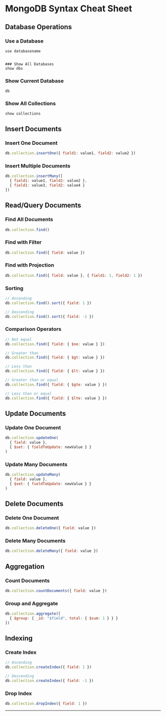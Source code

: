 # MongoDB Syntax Cheat Sheet

## Database Operations

### Use a Database
```shell
use databasename


### Show All Databases
show dbs
```

### Show Current Database
```shell
db
```

### Show All Collections
```shell
show collections
```

## Insert Documents

### Insert One Document
```javascript
db.collection.insertOne({ field1: value1, field2: value2 })
```

### Insert Multiple Documents
```javascript
db.collection.insertMany([
  { field1: value1, field2: value2 },
  { field1: value3, field2: value4 }
])
```

## Read/Query Documents

### Find All Documents
```javascript
db.collection.find()
```

### Find with Filter
```javascript
db.collection.find({ field: value })
```

### Find with Projection
```javascript
db.collection.find({ field: value }, { field1: 1, field2: 1 })
```

### Sorting
```javascript
// Ascending
db.collection.find().sort({ field: 1 })

// Descending
db.collection.find().sort({ field: -1 })
```

### Comparison Operators
```javascript
// Not equal
db.collection.find({ field: { $ne: value } })

// Greater than
db.collection.find({ field: { $gt: value } })

// Less than
db.collection.find({ field: { $lt: value } })

// Greater than or equal
db.collection.find({ field: { $gte: value } })

// Less than or equal
db.collection.find({ field: { $lte: value } })
```

## Update Documents

### Update One Document
```javascript
db.collection.updateOne(
  { field: value },
  { $set: { fieldToUpdate: newValue } }
)
```

### Update Many Documents
```javascript
db.collection.updateMany(
  { field: value },
  { $set: { fieldToUpdate: newValue } }
)
```

## Delete Documents

### Delete One Document
```javascript
db.collection.deleteOne({ field: value })
```

### Delete Many Documents
```javascript
db.collection.deleteMany({ field: value })
```

## Aggregation

### Count Documents
```javascript
db.collection.countDocuments({ field: value })
```

### Group and Aggregate
```javascript
db.collection.aggregate([
  { $group: { _id: "$field", total: { $sum: 1 } } }
])
```

## Indexing

### Create Index
```javascript
// Ascending
db.collection.createIndex({ field: 1 })

// Descending
db.collection.createIndex({ field: -1 })
```

### Drop Index
```javascript
db.collection.dropIndex({ field: 1 })
```

---

